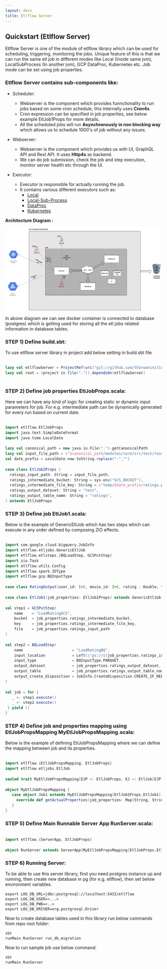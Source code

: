 ```yaml
---
layout: docs
title: Etlflow Server 
---
```


## Quickstart (Etlflow Server)

Etlflow Server is one of the module of etlflow library which can be used for scheduling, triggering, monitoring the jobs.
Unique feature of this is that we can run the same etl job in different modes like Local (Inside same jvm), LocalSubProcess (In another jvm), GCP DataProc, Kubernetes etc. Job mode can be set using job properties.

### Etlflow Server contains sub-components like:

* Scheduler: 
   - Webserver is the component which provides funnctionality to run jobs based on some cron schedule, this internally uses **Cron4s**.
   - Cron expression can be specified in job properties, see below example EtlJob1Props for more details.
   - All the scheduled jobs will run **Asynchronously in non blocking way** which allows us to schedule 1000's of job without any issues.
   
* Webserver:
   - Webserver is the component which provides us with UI, GraphQL API and Rest API. It uses **Http4s** as backend.
   - We can do job submission, check the job and step execution, monitor server health etc through the UI.

* Executor:
   - Executor is responsible for actually running the job.
   - It contains various different executors such as: 
     * [Local](local.html)
     * [Local-Sub-Process](local_subprocess.html)
     * [DataProc](dataproc.html)
     * [Kubernetes](kubernates.html)
    

**Architecture Diagram :**

![Architecture Diagram](executors.jpg)


In above diagram we can see docker container is connected to database (postgres) which is getting used for storing all the etl jobs related information in database tables.

### STEP 1) Define build.sbt: 
To use etlflow server library in project add below setting in build.sbt file

```scala 

lazy val etlflowServer = ProjectRef(uri("git://github.com/tharwaninitin/etlflow.git#minimal"), "server")
lazy val root = (project in file(".")).dependsOn(etlflowServer)
         
```

### STEP 2) Define job properties EtlJobProps.scala:
Here we can have any kind of logic for creating static or dynamic input parameters for job.
For e.g. intermediate path can be dynamically generated for every run based on current date.

```scala mdoc      
      
import etlflow.EtlJobProps
import java.text.SimpleDateFormat
import java.time.LocalDate
      
lazy val canonical_path = new java.io.File(".").getCanonicalPath
lazy val input_file_path = s"$canonical_path/modules/core/src/test/resources/input/movies/ratings_parquet/ratings.parquet"
val date_prefix = LocalDate.now.toString.replace("-","")
      
case class EtlJob1Props (
  ratings_input_path: String = input_file_path,
  ratings_intermediate_bucket: String = sys.env("GCS_BUCKET"),
  ratings_intermediate_file_key: String = s"temp/$date_prefix/ratings.parquet",
  ratings_output_dataset: String = "test",
  ratings_output_table_name: String = "ratings",
) extends EtlJobProps
```

### STEP 3) Define job EtlJob1.scala: 
Below is the example of GenericEtlJob which has two steps which can execute in any order defined by composing ZIO effects. 

```scala mdoc      
 
import com.google.cloud.bigquery.JobInfo
import etlflow.etljobs.GenericEtlJob
import etlflow.etlsteps.{BQLoadStep, GCSPutStep}
import zio.Task
import etlflow.utils.Config
import etlflow.spark.IOType
import etlflow.gcp.BQInputType
    
case class RatingOutput(user_id: Int, movie_id: Int, rating : Double, timestamp: Long, date: java.sql.Date)
    
case class EtlJob1(job_properties: EtlJob1Props) extends GenericEtlJob[EtlJob1Props] {
      
val step1 = GCSPutStep(
    name    = "LoadRatingGCS",
    bucket  = job_properties.ratings_intermediate_bucket,
    key     = job_properties.ratings_intermediate_file_key,
    file    = job_properties.ratings_input_path
)
          
val step2 = BQLoadStep(
    name                      = "LoadRatingBQ",
    input_location            = Left(s"gs://${job_properties.ratings_intermediate_bucket}/${job_properties.ratings_intermediate_file_key}"),
    input_type                = BQInputType.PARQUET,
    output_dataset            = job_properties.ratings_output_dataset,
    output_table              = job_properties.ratings_output_table_name,
    output_create_disposition = JobInfo.CreateDisposition.CREATE_IF_NEEDED
)
    
val job = for {
   _ <- step1.execute()
   _ <- step2.execute()
 } yield ()
}
```    

### STEP 4) Define job and properties mapping using EtlJobPropsMapping MyEtlJobPropsMapping.scala: 

Below is the example of defining EtlJobPropsMapping where we can define the mapping between job and its properties.

```scala mdoc

import etlflow.{EtlJobPropsMapping, EtlJobProps}
import etlflow.etljobs.EtlJob

sealed trait MyEtlJobPropsMapping[EJP <: EtlJobProps, EJ <: EtlJob[EJP]] extends EtlJobPropsMapping[EJP,EJ]

object MyEtlJobPropsMapping {
   case object Job1 extends MyEtlJobPropsMapping[EtlJob1Props,EtlJob1] {
     override def getActualProperties(job_properties: Map[String, String]): EtlJob1Props = EtlJob1Props()
   }
}
```

### STEP 5) Define Main Runnable Server App RunServer.scala: 

```scala mdoc
      
import etlflow.{ServerApp, EtlJobProps}
   
object RunServer extends ServerApp[MyEtlJobPropsMapping[EtlJobProps,EtlJob[EtlJobProps]]]
```

### STEP 6) Running Server: 
To be able to use this server library, first you need postgres instance up and running, then create new database in pg (for e.g. etlflow), then set below environment variables.

```
export LOG_DB_URL=jdbc:postgresql://localhost:5432/etlflow
export LOG_DB_USER=<...>
export LOG_DB_PWD=<..>
export LOG_DB_DRIVER=org.postgresql.Driver

``` 

Now to create database tables used in this library run below commands from repo root folder:

```
sbt
runMain RunServer run_db_migration

```

Now to run sample job use below command:

```
sbt
runMain RunServer

```